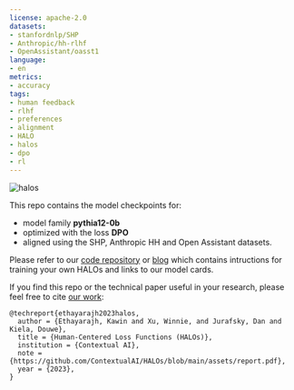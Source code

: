 ```yaml
---
license: apache-2.0
datasets:
- stanfordnlp/SHP
- Anthropic/hh-rlhf
- OpenAssistant/oasst1
language:
- en
metrics:
- accuracy
tags:
- human feedback
- rlhf
- preferences
- alignment
- HALO
- halos
- dpo
- rl
---
```


![halos](https://gist.github.com/assets/29318529/fe2d8391-dbd1-4b7e-9dc4-7cb97e55bc06)

This repo contains the model checkpoints for:
- model family <b>pythia12-0b</b>
- optimized with the loss <b>DPO</b>
- aligned using the SHP, Anthropic HH and Open Assistant datasets.

Please refer to our [code repository](https://github.com/ContextualAI/HALOs) or [blog](https://contextual.ai/better-cheaper-faster-llm-alignment-with-kto/) which contains intructions for training your own HALOs and links to our model cards.

If you find this repo or the technical paper useful in your research, please feel free to cite [our work](https://github.com/ContextualAI/HALOs/blob/main/assets/report.pdf):
```
@techreport{ethayarajh2023halos,
  author = {Ethayarajh, Kawin and Xu, Winnie, and Jurafsky, Dan and Kiela, Douwe},
  title = {Human-Centered Loss Functions (HALOs)},
  institution = {Contextual AI},
  note = {https://github.com/ContextualAI/HALOs/blob/main/assets/report.pdf},
  year = {2023},
}
```